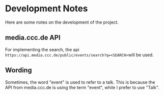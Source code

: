 # Development Notes

Here are some notes on the development of the project.

## media.ccc.de API

For implementing the search, the api `https://api.media.ccc.de/public/events/search?q=<SEARCH>`will be used.

## Wording

Sometimes, the word "event" is used to refer to a talk. This is because the API from media.ccc.de is using the term "event", while I prefer to use "Talk".
